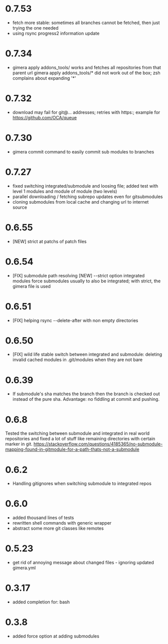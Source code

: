 # 0.7.53
  * fetch more stable: sometimes all branches cannot be fetched, then just trying the one needed
  * using rsync progress2 information update

# 0.7.34
  * gimera apply addons_tools/ works and fetches all repositories from that parent url
    gimera apply addons_tools/* did not work out of the box; zsh complains about expanding
    '*'

# 0.7.32
  * download may fail for git@... addresses; retries with https:; example for 
    https://github.com/OCA/queue

# 0.7.30
  * gimera commit command to easily commit sub modules to branches

# 0.7.27
  * fixed switching integrated/submodule and loosing file; added test with level 1
    modules and module of module (two levels)
  * parallel downloading / fetching subrepo updates even for gitsubmodules
  * cloning submodules from local cache and changing url to internet source
  
# 0.6.55
  * [NEW] strict at patchs of patch files
# 0.6.54
  * [FIX] submodule path resolving
    [NEW] --strict option integrated modules force submodules usually to also be integrated; with strict, the gimera file is used
# 0.6.51
  * [FIX] helping rsync --delete-after with non empty directories

# 0.6.50
  * [FIX] wild life stable switch between integrated and submodule: deleting invalid cached modules in .git/modules when they are not bare
# 0.6.39

  * If submodule's sha matches the branch then the branch is checked out instead of the pure sha. Advantage: no fiddling at commit and pushing.

# 0.6.8

Tested the switching between submodule and integrated in real world
repositories and fixed a lot of stuff like remaining directories with
certain marker in git.
https://stackoverflow.com/questions/4185365/no-submodule-mapping-found-in-gitmodule-for-a-path-thats-not-a-submodule

# 0.6.2

* Handling gitignores when switching submodule to integrated repos
# 0.6.0

* added  thousand lines of tests
* rewritten shell commands with generic wrapper
* abstract some more git classes like remotes

# 0.5.23

* get rid of annoying message about changed files - ignoring updated gimera.yml
# 0.3.17

- added completion for: bash

# 0.3.8

- added force option at adding submodules
